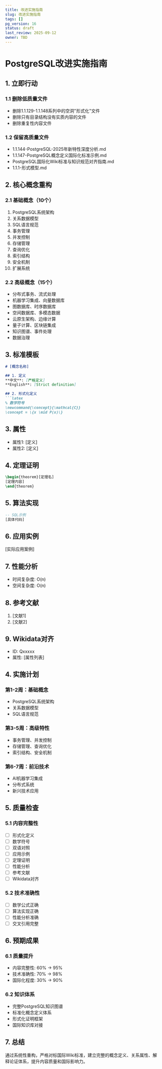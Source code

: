 ```yaml
---
title: 改进实施指南
slug: 改进实施指南
tags: []
pg_version: 16
status: draft
last_review: 2025-09-12
owner: TBD
---
```


# PostgreSQL改进实施指南

## 1. 立即行动

### 1.1 删除低质量文件

- 删除1.1.129-1.1.148系列中的空洞"形式化"文件
- 删除只有目录结构没有实质内容的文件
- 删除重复性内容文件

### 1.2 保留高质量文件

- 1.1.144-PostgreSQL-2025年新特性深度分析.md
- 1.1.147-PostgreSQL概念定义国际化标准示例.md
- PostgreSQL国际化Wiki标准与知识规范对齐指南.md
- 1.1.1-形式模型.md

## 2. 核心概念重构

### 2.1 基础概念（10个）

1. PostgreSQL系统架构
2. 关系数据模型
3. SQL语言规范
4. 事务管理
5. 并发控制
6. 存储管理
7. 查询优化
8. 索引结构
9. 安全机制
10. 扩展系统

### 2.2 高级概念（15个）

- 分布式事务、流式处理
- 机器学习集成、向量数据库
- 图数据库、时序数据库
- 空间数据库、多模态数据
- 云原生架构、边缘计算
- 量子计算、区块链集成
- 知识图谱、事件处理
- 数据治理

## 3. 标准模板

```markdown
# [概念名称]

## 1. 定义
**中文**: [严格定义]
**English**: [Strict definition]

## 2. 形式化定义
```latex
% 数学符号
\newcommand{\concept}{\mathcal{C}}
\concept = \{x \mid P(x)\}
```

## 3. 属性

- 属性1: [定义]
- 属性2: [定义]

## 4. 定理证明

```latex
\begin{theorem}[定理名]
[定理内容]
\end{theorem}
```

## 5. 算法实现

```sql
-- SQL示例
[具体代码]
```

## 6. 应用实例

[实际应用案例]

## 7. 性能分析

- 时间复杂度: O(n)
- 空间复杂度: O(n)

## 8. 参考文献

1. [文献1]
2. [文献2]

## 9. Wikidata对齐

- ID: Qxxxxx
- 属性: [属性列表]

## 4. 实施计划

### 第1-2周：基础概念

- PostgreSQL系统架构
- 关系数据模型
- SQL语言规范

### 第3-5周：高级特性

- 事务管理、并发控制
- 存储管理、查询优化
- 索引结构、安全机制

### 第6-7周：前沿技术

- AI机器学习集成
- 分布式系统
- 新兴技术应用

## 5. 质量检查

### 5.1 内容完整性

- [ ] 形式化定义
- [ ] 数学符号
- [ ] 双语对照
- [ ] 应用示例
- [ ] 定理证明
- [ ] 性能分析
- [ ] 参考文献
- [ ] Wikidata对齐

### 5.2 技术准确性

- [ ] 数学公式正确
- [ ] 算法实现正确
- [ ] 性能分析准确
- [ ] 交叉引用完整

## 6. 预期成果

### 6.1 质量提升

- 内容完整性: 60% → 95%
- 技术准确性: 70% → 98%
- 国际化程度: 30% → 90%

### 6.2 知识体系

- 完整PostgreSQL知识图谱
- 标准化概念定义体系
- 形式化证明框架
- 国际知识库对接

## 7. 总结

通过系统性重构，严格对标国际Wiki标准，建立完整的概念定义、关系属性、解释论证体系，提升内容质量和国际影响力。
